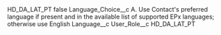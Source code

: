 <?xml version="1.0" encoding="UTF-8"?>
<CustomMetadata xmlns="http://soap.sforce.com/2006/04/metadata" xmlns:xsi="http://www.w3.org/2001/XMLSchema-instance" xmlns:xsd="http://www.w3.org/2001/XMLSchema">
    <label>HD_DA_LAT_PT</label>
    <protected>false</protected>
    <values>
        <field>Language_Choice__c</field>
        <value xsi:type="xsd:string">A. Use Contact&apos;s preferred language if present and in the available list of supported EPx languages; otherwise use English</value>
    </values>
    <values>
        <field>Language__c</field>
        <value xsi:nil="true"/>
    </values>
    <values>
        <field>User_Role__c</field>
        <value xsi:type="xsd:string">HD_DA_LAT_PT</value>
    </values>
</CustomMetadata>
